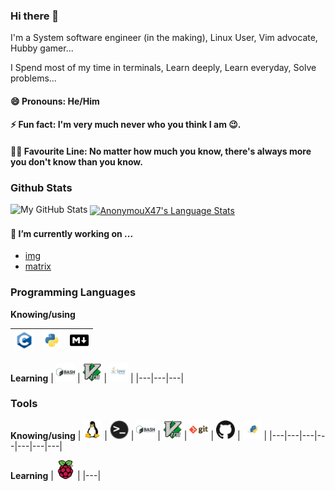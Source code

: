 ### Hi there 👋

I'm a System software engineer (in the making), Linux User, Vim advocate, Hubby gamer...

I Spend most of my time in terminals, Learn deeply, Learn everyday, Solve problems...

#### 😄 Pronouns: He/Him

#### ⚡ Fun fact: I'm very much never who you think I am 😉.

#### ✍🏾 Favourite Line: No matter how much you know, there's always more you don't know than you know.

### Github Stats
![My GitHub Stats](https://github-readme-stats.vercel.app/api?username=AnonymouX47&show_icons=true&theme=dark&hide_title=true)
<a href="https://github.com/AnonymouX47">
  <img align="center" src="https://github-readme-stats.vercel.app/api/top-langs/?username=AnonymouX47&layout=compact&title_color=6aa6f8&text_color=8a919a&icon_color=6aa6f8&bg_color=0e1116&exclude_repo=" alt="AnonymouX47's Language Stats" />
</a>

#### 🔭 I’m currently working on ...
- [img](https://github.com/AnonymouX47/img)
- [matrix](https://github.com/AnonymouX47/matrix)

### Programming Languages
**Knowing/using**

| [<img src="https://raw.githubusercontent.com/github/explore/main/topics/c/c.png" width="30">](https://en.cppreference.com/w/c) | [<img src="https://raw.githubusercontent.com/github/explore/main/topics/python/python.png" width="30">](https://www.python.org/) | [<img src="https://raw.githubusercontent.com/github/explore/main/topics/markdown/markdown.png" width="30">](https://www.markdownguide.org/) |
|---|---|---|

**Learning**
| [<img src="https://raw.githubusercontent.com/github/explore/main/topics/bash/bash.png" width="30">](https://www.gnu.org/software/bash/) | [<img src="https://raw.githubusercontent.com/github/explore/main/topics/vim/vim.png" width="30">](https://vim.help/41-write-a-vim-script) | [<img src="https://raw.githubusercontent.com/github/explore/main/topics/java/java.png" width="30">](https://www.java.com) |
|---|---|---|

### Tools
**Knowing/using**
| [<img src="https://raw.githubusercontent.com/github/explore/main/topics/linux/linux.png" width="30">](https://www.linux.org) | [<img src="https://raw.githubusercontent.com/github/explore/main/topics/terminal/terminal.png" width="30">](https://en.wikipedia.org/wiki/Terminal_emulator) | [<img src="https://raw.githubusercontent.com/github/explore/main/topics/bash/bash.png" width="30">](https://www.gnu.org/software/bash/) | [<img src="https://raw.githubusercontent.com/github/explore/main/topics/vim/vim.png" width="30">](https://www.vim.org) | [<img src="https://raw.githubusercontent.com/github/explore/main/topics/git/git.png" width="30">](https://git-scm.com/) | [<img src="https://raw.githubusercontent.com/github/explore/main/topics/github/github.png" width="30">](https://www.github.com) | [<img src="https://raw.githubusercontent.com/github/explore/main/topics/pip/pip.png" width="30">](https://pip.pypa.io/) |
|---|---|---|---|---|---|---|

**Learning**
| [<img src="https://raw.githubusercontent.com/github/explore/main/topics/raspberry-pi/raspberry-pi.png" width="30">](https://www.raspberrypi.org/) |
|---|

<!--
- 👯 I’m looking to collaborate on ...
- 🤔 I’m looking for help with ...
- 💬 Ask me about ...
- 📫 How to reach me: ...
-->
